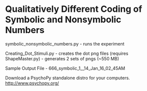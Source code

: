# Qualitatively Different Coding of Symbolic and Nonsymbolic Numbers
symbolic_nonsymbolic_numbers.py - runs the experiment

Creating_Dot_Stimuli.py - creates the dot png files (requires ShapeMaster.py)
                        - generates 2 sets of pngs (~550 MB)

Sample Output File - 666_symbolic_1__14_Jan_16_02_45AM


Download a PsychoPy standalone distro for your computers.  http://www.psychopy.org/
